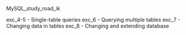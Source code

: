 MySQL_study_road_ik

exc_4-5 - Single-table queries
exc_6   - Querying multiple tables
exc_7   - Changing data in tables
exc_8   - Changing and extending database
